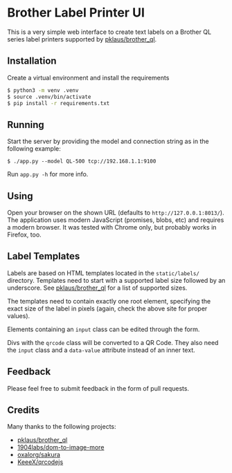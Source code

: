 # Brother Label Printer UI

This is a very simple web interface to create text labels on a Brother QL series label printers supported by [pklaus/brother_ql](https://github.com/pklaus/brother_ql).

## Installation

Create a virtual environment and install the requirements

```bash
$ python3 -m venv .venv
$ source .venv/bin/activate
$ pip install -r requirements.txt
```
## Running

Start the server by providing the model and connection string as in the following example:

    $ ./app.py --model QL-500 tcp://192.168.1.1:9100

Run `app.py -h` for more info.

## Using

Open your browser on the shown URL (defaults to `http://127.0.0.1:8013/`). The application uses modern JavaScript (promises, blobs, etc) and requires a modern browser. It was tested with Chrome only, but probably works in Firefox, too.

## Label Templates

Labels are based on HTML templates located in the `static/labels/` directory. Templates need to start with a supported label size followed by an underscore. See [pklaus/brother_ql](https://github.com/pklaus/brother_ql) for a list of supported sizes.

The templates need to contain exactly one root element, specifying the exact size of the label in pixels (again, check the above site for proper values).

Elements containing an `input` class can be edited through the form.

Divs with the `qrcode` class will be converted to a QR Code. They also need the `input` class and a `data-value` attribute instead of an inner text.

## Feedback

Please feel free to submit feedback in the form of pull requests.

## Credits

Many thanks to the following projects:

* [pklaus/brother_ql](https://github.com/pklaus/brother_ql)
* [1904labs/dom-to-image-more](https://github.com/1904labs/dom-to-image-more)
* [oxalorg/sakura](https://github.com/oxalorg/sakura)
* [KeeeX/qrcodejs](https://github.com/KeeeX/qrcodejs)
